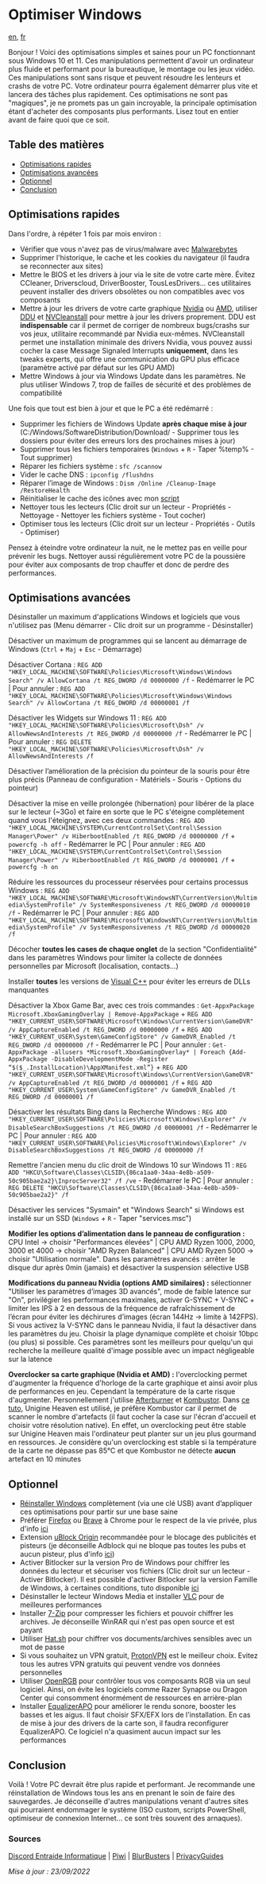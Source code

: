 # Optimiser Windows

[en](/README.md), [fr](/README-FR.md)

Bonjour ! Voici des optimisations simples et saines pour un PC fonctionnant sous Windows 10 et 11. Ces manipulations permettent d'avoir un ordinateur plus fluide et performant pour la bureautique, le montage ou les jeux vidéo. Ces manipulations sont sans risque et peuvent résoudre les lenteurs et crashs de votre PC. Votre ordinateur pourra également démarrer plus vite et lancera des tâches plus rapidement. Ces optimisations ne sont pas "magiques", je ne promets pas un gain incroyable, la principale optimisation étant d'acheter des composants plus performants. Lisez tout en entier avant de faire quoi que ce soit.

## Table des matières
- [Optimisations rapides](#optimisations-rapides)
- [Optimisations avancées](#optimisations-avancées)
- [Optionnel](#optionnel)
- [Conclusion](#conclusion)

## Optimisations rapides
Dans l'ordre, à répéter 1 fois par mois environ :
* Vérifier que vous n'avez pas de virus/malware avec [Malwarebytes](https://fr.malwarebytes.com/)
* Supprimer l'historique, le cache et les cookies du navigateur (il faudra se reconnecter aux sites)
* Mettre le BIOS et les drivers à jour via le site de votre carte mère. Évitez CCleaner, Driverscloud, DriverBooster, TousLesDrivers... ces utilitaires peuvent installer des drivers obsolètes ou non compatibles avec vos composants
* Mettre à jour les drivers de votre carte graphique [Nvidia](https://www.nvidia.fr/Download/index.aspx?lang=fr) ou [AMD](https://www.amd.com/fr/support), utiliser [DDU](https://www.guru3d.com/files-details/display-driver-uninstaller-download.html) et [NVCleanstall](https://www.techpowerup.com/download/techpowerup-nvcleanstall/) pour mettre à jour les drivers proprement. DDU est **indispensable** car il permet de corriger de nombreux bugs/crashs sur vos jeux, utilitaire recommandé par Nvidia eux-mêmes. NVCleanstall permet une installation minimale des drivers Nvidia, vous pouvez aussi cocher la case Message Signaled Interrupts **uniquement**, dans les tweaks experts, qui offre une communication du GPU plus efficace (paramètre activé par défaut sur les GPU AMD)
* Mettre Windows à jour via Windows Update dans les paramètres. Ne plus utiliser Windows 7, trop de failles de sécurité et des problèmes de compatibilité

Une fois que tout est bien à jour et que le PC a été redémarré :
* Supprimer les fichiers de Windows Update **après chaque mise à jour** (C:/Windows/SoftwareDistribution/Download/ - Supprimer tous les dossiers pour éviter des erreurs lors des prochaines mises à jour)
* Supprimer tous les fichiers temporaires (`Windows` + `R` - Taper %temp% - Tout supprimer)
* Réparer les fichiers système : `sfc /scannow`
* Vider le cache DNS : `ipconfig /flushdns`
* Réparer l’image de Windows : `Dism /Online /Cleanup-Image /RestoreHealth`
* Réinitialiser le cache des icônes avec mon [script](https://github.com/PouletEnSlip/ResetIconCache)
* Nettoyer tous les lecteurs (Clic droit sur un lecteur - Propriétés - Nettoyage - Nettoyer les fichiers système - Tout cocher)
* Optimiser tous les lecteurs (Clic droit sur un lecteur - Propriétés - Outils - Optimiser)

Pensez à éteindre votre ordinateur la nuit, ne le mettez pas en veille pour prévenir les bugs. Nettoyer aussi régulièrement votre PC de la poussière pour éviter aux composants de trop chauffer et donc de perdre des performances.

## Optimisations avancées
Désinstaller un maximum d'applications Windows et logiciels que vous n'utilisez pas (Menu démarrer - Clic droit sur un programme - Désinstaller)

Désactiver un maximum de programmes qui se lancent au démarrage de Windows (`Ctrl` + `Maj` + `Esc` - Démarrage)

Désactiver Cortana : `REG ADD "HKEY_LOCAL_MACHINE\SOFTWARE\Policies\Microsoft\Windows\Windows Search" /v AllowCortana /t REG_DWORD /d 00000000 /f` - Redémarrer le PC | Pour annuler : `REG ADD "HKEY_LOCAL_MACHINE\SOFTWARE\Policies\Microsoft\Windows\Windows Search" /v AllowCortana /t REG_DWORD /d 00000001 /f`

Désactiver les Widgets sur Windows 11 : `REG ADD "HKEY_LOCAL_MACHINE\SOFTWARE\Policies\Microsoft\Dsh" /v AllowNewsAndInterests /t REG_DWORD /d 00000000 /f` - Redémarrer le PC | Pour annuler : `REG DELETE "HKEY_LOCAL_MACHINE\SOFTWARE\Policies\Microsoft\Dsh" /v AllowNewsAndInterests /f`

Désactiver l’amélioration de la précision du pointeur de la souris pour être plus précis (Panneau de configuration - Matériels - Souris - Options du pointeur)

Désactiver la mise en veille prolongée (hibernation) pour libérer de la place sur le lecteur (~3Go) et faire en sorte que le PC s'éteigne complètement quand vous l'éteignez, avec ces deux commandes : `REG ADD "HKEY_LOCAL_MACHINE\SYSTEM\CurrentControlSet\Control\Session Manager\Power" /v HiberbootEnabled /t REG_DWORD /d 00000000 /f` + `powercfg -h off` - Redémarrer le PC | Pour annuler : `REG ADD "HKEY_LOCAL_MACHINE\SYSTEM\CurrentControlSet\Control\Session Manager\Power" /v HiberbootEnabled /t REG_DWORD /d 00000001 /f` + `powercfg -h on`

Réduire les ressources du processeur réservées pour certains processus Windows : `REG ADD "HKEY_LOCAL_MACHINE\SOFTWARE\Microsoft\WindowsNT\CurrentVersion\Multimedia\SystemProfile" /v SystemResponsiveness /t REG_DWORD /d 00000010 /f` - Redémarrer le PC | Pour annuler : `REG ADD "HKEY_LOCAL_MACHINE\SOFTWARE\Microsoft\WindowsNT\CurrentVersion\Multimedia\SystemProfile" /v SystemResponsiveness /t REG_DWORD /d 00000020 /f`

Décocher **toutes les cases de chaque onglet** de la section "Confidentialité" dans les paramètres Windows pour limiter la collecte de données personnelles par Microsoft (localisation, contacts...)

Installer **toutes** les versions de [Visual C++](https://www.techpowerup.com/download/visual-c-redistributable-runtime-package-all-in-one/) pour éviter les erreurs de DLLs manquantes

Désactiver la Xbox Game Bar, avec ces trois commandes : `Get-AppxPackage Microsoft.XboxGamingOverlay | Remove-AppxPackage` + `REG ADD "HKEY_CURRENT_USER\SOFTWARE\Microsoft\Windows\CurrentVersion\GameDVR" /v AppCaptureEnabled /t REG_DWORD /d 00000000 /f` + `REG ADD "HKEY_CURRENT_USER\System\GameConfigStore" /v GameDVR_Enabled /t REG_DWORD /d 00000000 /f` - Redémarrer le PC | Pour annuler : `Get-AppxPackage -allusers *Microsoft.XboxGamingOverlay* | Foreach {Add-AppxPackage -DisableDevelopmentMode -Register “$($_.InstallLocation)\AppXManifest.xml”}` + `REG ADD "HKEY_CURRENT_USER\SOFTWARE\Microsoft\Windows\CurrentVersion\GameDVR" /v AppCaptureEnabled /t REG_DWORD /d 00000001 /f` + `REG ADD "HKEY_CURRENT_USER\System\GameConfigStore" /v GameDVR_Enabled /t REG_DWORD /d 00000001 /f`

Désactiver les résultats Bing dans la Recherche Windows : `REG ADD "HKEY_CURRENT_USER\SOFTWARE\Policies\Microsoft\Windows\Explorer" /v DisableSearchBoxSuggestions /t REG_DWORD /d 00000001 /f` - Redémarrer le PC | Pour annuler : `REG ADD "HKEY_CURRENT_USER\SOFTWARE\Policies\Microsoft\Windows\Explorer" /v DisableSearchBoxSuggestions /t REG_DWORD /d 00000000 /f`

Remettre l'ancien menu du clic droit de Windows 10 sur Windows 11 : `REG ADD "HKCU\Software\Classes\CLSID\{86ca1aa0-34aa-4e8b-a509-50c905bae2a2}\InprocServer32" /f /ve` - Redémarrer le PC | Pour annuler : `REG DELETE "HKCU\Software\Classes\CLSID\{86ca1aa0-34aa-4e8b-a509-50c905bae2a2}" /f`

Désactiver les services "Sysmain" et "Windows Search" si Windows est installé sur un SSD (`Windows` + `R` - Taper "services.msc")

**Modifier les options d’alimentation dans le panneau de configuration :** CPU Intel → choisir "Performances élevées" | CPU AMD Ryzen 1000, 2000, 3000 et 4000 → choisir "AMD Ryzen Balanced" | CPU AMD Ryzen 5000 → choisir "Utilisation normale". Dans les paramètres avancés : arrêter le disque dur après 0min (jamais) et désactiver la suspension sélective USB

**Modifications du panneau Nvidia (options AMD similaires) :** sélectionner "Utiliser les paramètres d’images 3D avancés", mode de faible latence sur "On", privilégier les performances maximales, activer G-SYNC + V-SYNC + limiter les IPS à 2 en dessous de la fréquence de rafraîchissement de l’écran pour éviter les déchirures d’images (écran 144Hz → limite à 142FPS). Si vous activez la V-SYNC dans le panneau Nvidia, il faut la désactiver dans les paramètres du jeu. Choisir la plage dynamique complète et choisir 10bpc (ou plus) si possible. Ces paramètres sont les meilleurs pour quelqu'un qui recherche la meilleure qualité d'image possible avec un impact négligeable sur la latence

**Overclocker sa carte graphique (Nvidia et AMD) :** l'overclocking permet d'augmenter la fréquence d'horloge de la carte graphique et ainsi avoir plus de performances en jeu. Cependant la température de la carte risque d'augmenter. Personnellement j'utilise [Afterburner](https://www.msi.com/Landing/afterburner/graphics-cards) et [Kombustor](https://msikombustor.com/). Dans [ce tuto](https://www.youtube.com/watch?v=64GJck-GWaM), Unigine Heaven est utilisé, je préfère Kombustor car il permet de scanner le nombre d'artefacts (il faut cocher la case sur l'écran d'accueil et choisir votre résolution native). En effet, un overclocking peut être stable sur Unigine Heaven mais l'ordinateur peut planter sur un jeu plus gourmand en ressources. Je considère qu'un overclocking est stable si la température de la carte ne dépasse pas 85°C et que Kombustor ne détecte **aucun** artefact en 10 minutes

## Optionnel
* [Réinstaller Windows](https://www.youtube.com/watch?v=uHOP4UbEGug) complètement (via une clé USB) avant d’appliquer ces optimisations pour partir sur une base saine
* Préférer [Firefox](https://www.mozilla.org/fr/firefox/new/) ou [Brave](https://brave.com/fr/) à Chrome pour le respect de la vie privée, plus d'info [ici](https://privacytests.org/)
* Extension [uBlock Origin](https://ublockorigin.com/fr) recommandée pour le blocage des publicités et pisteurs (je déconseille Adblock qui ne bloque pas toutes les pubs et aucun pisteur, plus d'info [ici](https://adblock-tester.com/))
* Activer Bitlocker sur la version Pro de Windows pour chiffrer les données du lecteur et sécuriser vos fichiers (Clic droit sur un lecteur - Activer Bitlocker). Il est possible d'activer Bitlocker sur la version Famille de Windows, à certaines conditions, tuto disponible [ici](https://lecrabeinfo.net/activer-le-chiffrement-de-lappareil-bitlocker-sur-windows-10-famille.html)
* Désinstaller le lecteur Windows Media et installer [VLC](https://www.videolan.org/) pour de meilleures performances
* Installer [7-Zip](https://www.7-zip.org/) pour compresser les fichiers et pouvoir chiffrer les archives. Je déconseille WinRAR qui n'est pas open source et est payant
* Utiliser [Hat.sh](https://hat.sh/) pour chiffrer vos documents/archives sensibles avec un mot de passe
* Si vous souhaitez un VPN gratuit, [ProtonVPN](https://protonvpn.com/download) est le meilleur choix. Evitez tous les autres VPN gratuits qui peuvent vendre vos données personnelles
* Utiliser [OpenRGB](https://gitlab.com/CalcProgrammer1/OpenRGB) pour contrôler tous vos composants RGB via un seul logiciel. Ainsi, on évite les logiciels comme Razer Synapse ou Dragon Center qui consomment énormément de ressources en arrière-plan
* Installer [EqualizerAPO](https://sourceforge.net/projects/equalizerapo/) pour améliorer le rendu sonore, booster les basses et les aigus. Il faut choisir SFX/EFX lors de l'installation. En cas de mise à jour des drivers de la carte son, il faudra reconfigurer EqualizerAPO. Ce logiciel n'a quasiment aucun impact sur les performances

## Conclusion
Voilà ! Votre PC devrait être plus rapide et performant. Je recommande une réinstallation de Windows tous les ans en prenant le soin de faire des sauvegardes. Je déconseille d'autres manipulations venant d'autres sites qui pourraient endommager le système (ISO custom, scripts PowerShell, optimiseur de connexion Internet... ce sont très souvent des arnaques).

### Sources
[Discord Entraide Informatique](https://discord.gg/WMsR7dT) | [Piwi](https://github.com/Piwielle) | [BlurBusters](https://blurbusters.com/) | [PrivacyGuides](https://privacyguides.org/)

*Mise à jour : 23/09/2022*
